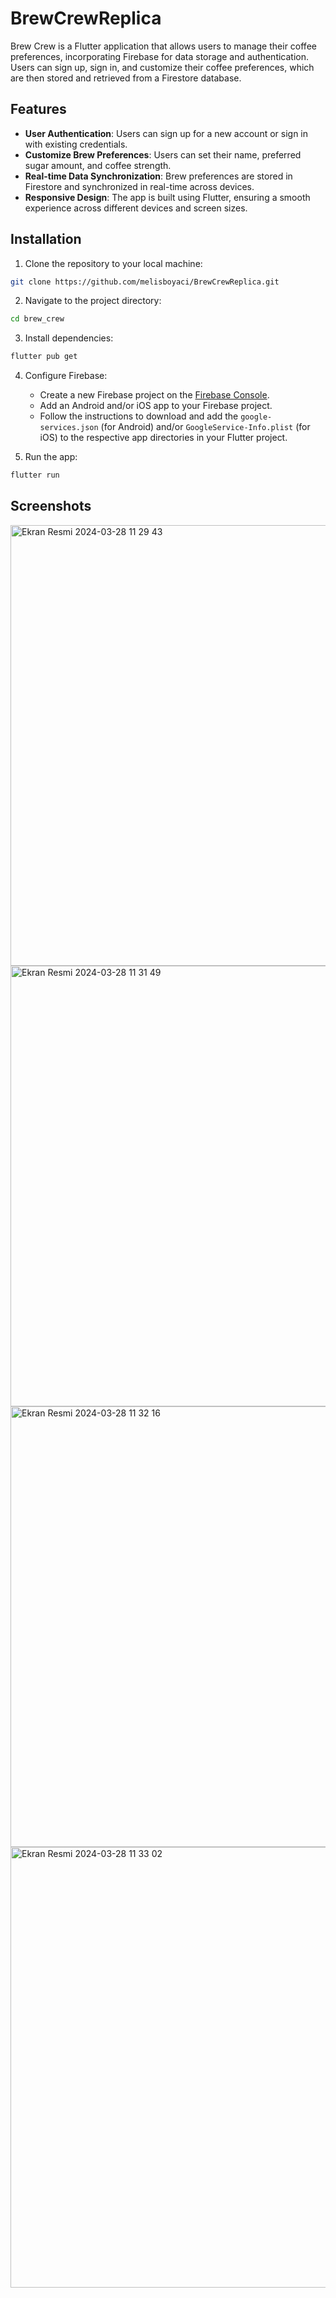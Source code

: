 # BrewCrewReplica

Brew Crew is a Flutter application that allows users to manage their coffee preferences, incorporating Firebase for data storage and authentication. Users can sign up, sign in, and customize their coffee preferences, which are then stored and retrieved from a Firestore database.

## Features

- **User Authentication**: Users can sign up for a new account or sign in with existing credentials.
- **Customize Brew Preferences**: Users can set their name, preferred sugar amount, and coffee strength.
- **Real-time Data Synchronization**: Brew preferences are stored in Firestore and synchronized in real-time across devices.
- **Responsive Design**: The app is built using Flutter, ensuring a smooth experience across different devices and screen sizes.

## Installation

1. Clone the repository to your local machine:

```bash
git clone https://github.com/melisboyaci/BrewCrewReplica.git
```

2. Navigate to the project directory:

```bash
cd brew_crew
```

3. Install dependencies:

```bash
flutter pub get
```

4. Configure Firebase:
   - Create a new Firebase project on the [Firebase Console](https://console.firebase.google.com/).
   - Add an Android and/or iOS app to your Firebase project.
   - Follow the instructions to download and add the `google-services.json` (for Android) and/or `GoogleService-Info.plist` (for iOS) to the respective app directories in your Flutter project.

5. Run the app:

```bash
flutter run
```

## Screenshots

<img width="705" alt="Ekran Resmi 2024-03-28 11 29 43" src="https://github.com/melisboyaci/BrewCrewReplica/assets/139956767/de00f9dc-7217-4c5a-8361-d74a9f2201cf">
<img width="705" alt="Ekran Resmi 2024-03-28 11 31 49" src="https://github.com/melisboyaci/BrewCrewReplica/assets/139956767/228d2bc4-a378-41b8-a569-d8b4e8bdb0f2">
<img width="705" alt="Ekran Resmi 2024-03-28 11 32 16" src="https://github.com/melisboyaci/BrewCrewReplica/assets/139956767/37f4f497-fc0d-413d-8855-c6c3797918bc">
<img width="705" alt="Ekran Resmi 2024-03-28 11 33 02" src="https://github.com/melisboyaci/BrewCrewReplica/assets/139956767/dd788b99-69a5-4f70-a679-1ba7729401fc">


